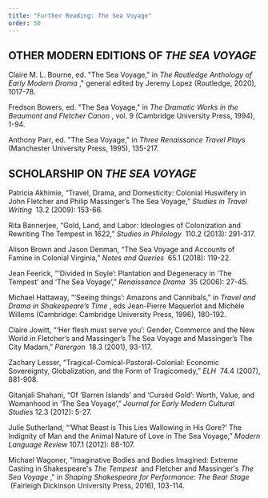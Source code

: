 ```yaml
---
title: "Further Reading: The Sea Voyage"
order: 50
---
```

<h2 id="header-37ae9605-2689-0e25-4665-7fdeb2001b8f"><span>OTHER MODERN EDITIONS OF </span><i>THE SEA VOYAGE</i>
 <br/></h2>
<p><span>Claire M. L. Bourne, ed. "The Sea Voyage," in <i>The Routledge Anthology of Early Modern Drama</i>
," general edited by Jeremy Lopez (Routledge, 2020), 1017-78.</span><br/></p>
<p><span>Fredson Bowers, ed. "The Sea Voyage," in <i>The Dramatic Works in the Beaumont and Fletcher Canon</i>
, vol. 9 (Cambridge University Press, 1994), 1-94.</span><br/></p>
<p><span>Anthony Parr, ed. "The Sea Voyage," in <i>Three Renaissance Travel Plays</i>
 (Manchester University Press, 1995), 135-217.</span><br/></p>
<h2 id="header-7f388f73-f82c-c12e-e338-5195f409a231"><span>SCHOLARSHIP ON <i>THE SEA VOYAGE</i>
</span><br/></h2>
<p><span>Patricia Akhimie, “Travel, Drama, and Domesticity: Colonial Huswifery in John Fletcher and Philip Massinger’s The Sea Voyage,” <i>Studies in Travel Writing</i>
 13.2 (2009): 153-66. </span><br/></p>
<p><span>Rita Bannerjee, “Gold, Land, and Labor: Ideologies of Colonization and Rewriting The Tempest in 1622,” <i>Studies in Philology</i>
 110.2 (2013): 291-317. </span><br/></p>
<p><span>Alison Brown and Jason Denman, “The Sea Voyage and Accounts of Famine in Colonial Virginia,” <i>Notes and Queries</i>
 65.1 (2018): 119-22.</span><br/></p>
<p><span>Jean Feerick, “‘Divided in Soyle’: Plantation and Degeneracy in ‘The Tempest’ and ‘The Sea Voyage’,” <i>Renaissance Drama</i>
 35 (2006): 27-45.</span></p>
<p>Michael Hattaway, “‘Seeing things’: Amazons and Cannibals,” in <i>Travel and Drama in Shakespeare’s Time</i>
, eds Jean-Pierre Maquerlot and Michèle Willems (Cambridge: Cambridge University Press, 1996), 180-192.</p>
<p><span>Claire Jowitt, “‘Her flesh must serve you’: Gender, Commerce and the New World in Fletcher’s and Massinger’s The Sea Voyage and Massinger’s The City Madam,” <i>Parergon</i>
 18.3 (2001), 93-117.</span><br/></p>
<p><span>Zachary Lesser, “Tragical-Comical-Pastoral-Colonial: Economic Sovereignty, Globalization, and the Form of Tragicomedy,” <i>ELH</i>
 74.4 (2007), 881-908.</span><br/></p>
<p><span>Gitanjali Shahani, “Of ‘Barren Islands’ and ‘Cursèd Gold’: Worth, Value, and Womanhood in ‘The Sea Voyage’,” <i>Journal for Early Modern Cultural Studies</i>
 12.3 (2012): 5-27.</span><br/></p>
<p><span>Julie Sutherland, “‘What Beast is This Lies Wallowing in His Gore?’ The Indignity of Man and the Animal Nature of Love in The Sea Voyage,” <i>Modern Language Review</i>
 107.1 (2012): 88-107.</span><br/></p>
<p><span>Michael Wagoner, "Imaginative Bodies and Bodies Imagined: Extreme Casting in Shakespeare's <i>The Tempest</i>
 and Fletcher and Massinger's <i>The Sea Voyage</i>
," in <i>Shaping Shakespeare for Performance: The Bear Stage</i>
 (Fairleigh Dickinson University Press, 2016), 103-114. </span><br/></p>
<p></p>
